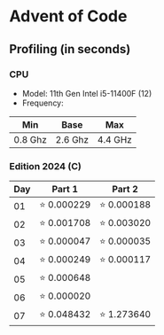 # Advent of Code

## Profiling (in seconds)

### CPU

- Model: 11th Gen Intel i5-11400F (12)
- Frequency:

| Min     | Base    | Max     |
|---------|---------|---------|
| 0.8 Ghz | 2.6 Ghz | 4.4 GHz |

### Edition 2024 (C)

| Day | Part 1     | Part 2     |
|-----|------------|------------|
| 01  | ⭐ 0.000229 | ⭐ 0.000188 |
| 02  | ⭐ 0.001708 | ⭐ 0.003020 |
| 03  | ⭐ 0.000047 | ⭐ 0.000035 |
| 04  | ⭐ 0.000249 | ⭐ 0.000117 |
| 05  | ⭐ 0.000648 |            |
| 06  | ⭐ 0.000020 |            |
| 07  | ⭐ 0.048432 | ⭐ 1.273640 |
